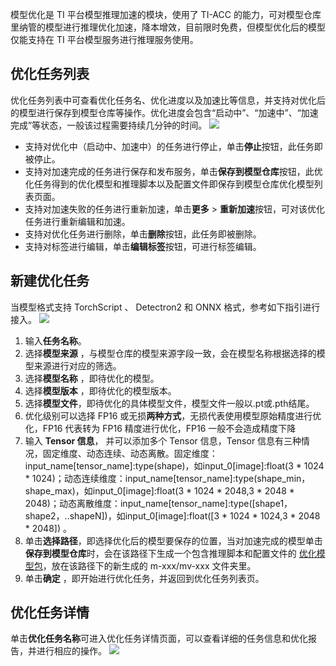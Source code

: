 模型优化是 TI 平台模型推理加速的模块，使用了 TI-ACC 的能力，可对模型仓库里纳管的模型进行推理优化加速，降本增效，目前限时免费，但模型优化后的模型仅能支持在 TI 平台模型服务进行推理服务使用。

## 优化任务列表
优化任务列表中可查看优化任务名、优化进度以及加速比等信息，并支持对优化后的模型进行保存到模型仓库等操作。优化进度会包含“启动中”、“加速中”、“加速完成”等状态，一般该过程需要持续几分钟的时间。
![](https://qcloudimg.tencent-cloud.cn/raw/4bd5c881feabe498ba695b2022b51b59.png)

-	支持对优化中（启动中、加速中）的任务进行停止，单击**停止**按钮，此任务即被停止。
-	支持对加速完成的任务进行保存和发布服务，单击**保存到模型仓库**按钮，此优化任务得到的优化模型和推理脚本以及配置文件即保存到模型仓库优化模型列表页面。
-	支持对加速失败的任务进行重新加速，单击**更多** > **重新加速**按钮，可对该优化任务进行重新编辑和加速。
-	支持对优化任务进行删除，单击**删除**按钮，此任务即被删除。
-	支持对标签进行编辑，单击**编辑标签**按钮，可进行标签编辑。

## 新建优化任务
当模型格式支持 TorchScript 、 Detectron2 和 ONNX 格式，参考如下指引进行接入。
![](https://qcloudimg.tencent-cloud.cn/raw/7502f56d27bb28a6870520be595e2106.png)
1. 输入**任务名称**。
2. 选择**模型来源** ，与模型仓库的模型来源字段一致，会在模型名称根据选择的模型来源进行对应的筛选。
3. 选择**模型名称** ，即待优化的模型。
4. 选择**模型版本** ，即待优化的模型版本。
5. 选择**模型文件**，即待优化的具体模型文件，模型文件一般以.pt或.pth结尾。
6. 优化级别可以选择 FP16 或无损**两种方式**，无损代表使用模型原始精度进行优化，FP16 代表转为 FP16 精度进行优化，FP16 一般不会造成精度下降
7. 输入 **Tensor 信息**， 并可以添加多个 Tensor 信息，Tensor 信息有三种情况，固定维度、动态连续、动态离散。固定维度：input_name[tensor_name]:type(shape)，如input_0[image]:float(3 \* 1024 \* 1024)；动态连续维度：input_name[tensor_name]:type(shape_min，shape_max)，如input_0[image]:float(3 \* 1024 \* 2048,3 \* 2048 \* 2048)；动态离散维度：input_name[tensor_name]:type([shape1，shape2，..shapeN])，如input_0[image]:float([3 \* 1024 \* 1024,3 \* 2048 \* 2048]) 。
8. 单击**选择路径**，即选择优化后的模型要保存的位置，当对加速完成的模型单击**保存到模型仓库**时，会在该路径下生成一个包含推理脚本和配置文件的 [优化模型包](https://cloud.tencent.com/document/product/851/74145)，放在该路径下的新生成的 m-xxx/mv-xxx 文件夹里。
9. 单击**确定** ，即开始进行优化任务，并返回到优化任务列表页。


## 优化任务详情

单击**优化任务名称**可进入优化任务详情页面，可以查看详细的任务信息和优化报告，并进行相应的操作。
![](https://qcloudimg.tencent-cloud.cn/raw/f7739131326f1b482c8d99c5f7330383.png)
